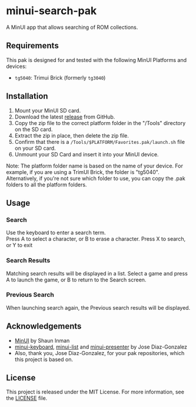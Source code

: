 # minui-search-pak
A MinUI app that allows searching of ROM collections.

## Requirements

This pak is designed for and tested with the following MinUI Platforms and devices:

- `tg5040`: Trimui Brick (formerly `tg3040`)

## Installation

1. Mount your MinUI SD card.
2. Download the latest [release](https://github.com/laesetuc/minui-search-pak/releases) from GitHub.
3. Copy the zip file to the correct platform folder in the "/Tools" directory on the SD card.
4. Extract the zip in place, then delete the zip file.
5. Confirm that there is a `/Tools/$PLATFORM/Favorites.pak/launch.sh` file on your SD card.
6. Unmount your SD Card and insert it into your MinUI device.

Note: The platform folder name is based on the name of your device. For example, if you are using a TrimUI Brick, the folder is "tg5040". Alternatively, if you're not sure which folder to use, you can copy the .pak folders to all the platform folders.

## Usage

### Search

Use the keyboard to enter a search term.  
Press A to select a character, or B to erase a character.
Press X to search, or Y to exit

### Search Results

Matching search results will be displayed in a list.
Select a game and press A to launch the game, or B to return to the Search screen.

### Previous Search

When launching search again, the Previous search results will be displayed.

## Acknowledgements

- [MinUI](https://github.com/shauninman/MinUI) by Shaun Inman
- [minui-keyboard](https://github.com/josegonzalez/minui-keyboard), [minui-list](https://github.com/josegonzalez/minui-list) and [minui-presenter](https://github.com/josegonzalez/minui-presenter) by Jose Diaz-Gonzalez
- Also, thank you, Jose Diaz-Gonzalez, for your pak repositories, which this project is based on.

## License

This project is released under the MIT License. For more information, see the [LICENSE](LICENSE) file.
